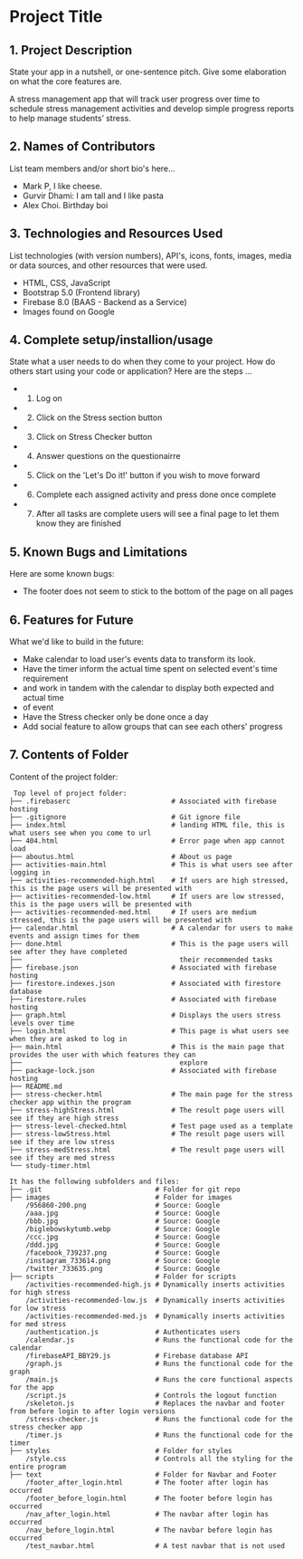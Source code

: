 # Project Title

## 1. Project Description
State your app in a nutshell, or one-sentence pitch. Give some elaboration on what the core features are.  

A stress management app that will track user progress over time to schedule stress management activities and develop simple progress reports to help manage students’ stress.

## 2. Names of Contributors
List team members and/or short bio's here... 
* Mark P, I like cheese.
* Gurvir Dhami: I am tall and I like pasta
* Alex Choi. Birthday boi
	
## 3. Technologies and Resources Used
List technologies (with version numbers), API's, icons, fonts, images, media or data sources, and other resources that were used.
* HTML, CSS, JavaScript
* Bootstrap 5.0 (Frontend library)
* Firebase 8.0 (BAAS - Backend as a Service)
* Images found on Google

## 4. Complete setup/installion/usage
State what a user needs to do when they come to your project.  How do others start using your code or application?
Here are the steps ...
* 1. Log on
* 2. Click on the Stress section button
* 3. Click on Stress Checker button
* 4. Answer questions on the questionairre
* 5. Click on the 'Let's Do it!' button if you wish to move forward
* 6. Complete each assigned activity and press done once complete
* 7. After all tasks are complete users will see a final page to let them know they are finished 

## 5. Known Bugs and Limitations
Here are some known bugs:
* The footer does not seem to stick to the bottom of the page on all pages

## 6. Features for Future
What we'd like to build in the future:
* Make calendar to load user's events data to transform its look.
* Have the timer inform the actual time spent on selected event's time requirement
*   and work in tandem with the calendar to display both expected and actual time 
*   of event
* Have the Stress checker only be done once a day
* Add social feature to allow groups that can see each others' progress
	
## 7. Contents of Folder
Content of the project folder:

```
 Top level of project folder: 
├── .firebaserc                         # Associated with firebase hosting
├── .gitignore                          # Git ignore file
├── index.html                          # landing HTML file, this is what users see when you come to url
├── 404.html                            # Error page when app cannot load
├── aboutus.html                        # About us page
├── activities-main.html                # This is what users see after logging in
├── activities-recommended-high.html    # If users are high stressed, this is the page users will be presented with
├── activities-recommended-low.html     # If users are low stressed, this is the page users will be presented with
├── activities-recommended-med.html     # If users are medium stressed, this is the page users will be presented with
├── calendar.html                       # A calendar for users to make events and assign times for them
├── done.html                           # This is the page users will see after they have completed 
├──                                       their recommended tasks
├── firebase.json                       # Associated with firebase hosting
├── firestore.indexes.json              # Associated with firestore database
├── firestore.rules                     # Associated with firebase hosting
├── graph.html                          # Displays the users stress levels over time
├── login.html                          # This page is what users see when they are asked to log in
├── main.html                           # This is the main page that provides the user with which features they can 
├──                                       explore
├── package-lock.json                   # Associated with firebase hosting
├── README.md
├── stress-checker.html                 # The main page for the stress checker app within the program
├── stress-highStress.html              # The result page users will see if they are high stress
├── stress-level-checked.html           # Test page used as a template
├── stress-lowStress.html               # The result page users will see if they are low stress
├── stress-medStress.html               # The result page users will see if they are med stress
└── study-timer.html

It has the following subfolders and files:
├── .git                            # Folder for git repo
├── images                          # Folder for images
    /956860-200.png                 # Source: Google
    /aaa.jpg                        # Source: Google
    /bbb.jpg                        # Source: Google
    /biglebowskytumb.webp           # Source: Google
    /ccc.jpg                        # Source: Google
    /ddd.jpg                        # Source: Google
    /facebook_739237.png            # Source: Google
    /instagram_733614.png           # Source: Google
    /twitter_733635.png             # Source: Google
├── scripts                         # Folder for scripts
    /activities-recommended-high.js # Dynamically inserts activities for high stress
    /activities-recommended-low.js  # Dynamically inserts activities for low stress
    /activities-recommended-med.js  # Dynamically inserts activities for med stress
    /authentication.js              # Authenticates users
    /calendar.js                    # Runs the functional code for the calendar
    /firebaseAPI_BBY29.js           # Firebase database API
    /graph.js                       # Runs the functional code for the graph
    /main.js                        # Runs the core functional aspects for the app
    /script.js                      # Controls the logout function
    /skeleton.js                    # Replaces the navbar and footer from before login to after login versions
    /stress-checker.js              # Runs the functional code for the stress checker app
    /timer.js                       # Runs the functional code for the timer
├── styles                          # Folder for styles
    /style.css                      # Controls all the styling for the entire program
├── text                            # Folder for Navbar and Footer
    /footer_after_login.html        # The footer after login has occurred
    /footer_before_login.html       # The footer before login has occurred 
    /nav_after_login.html           # The navbar after login has occurred
    /nav_before_login.html          # The navbar before login has occurred
    /test_navbar.html               # A test navbar that is not used


```


